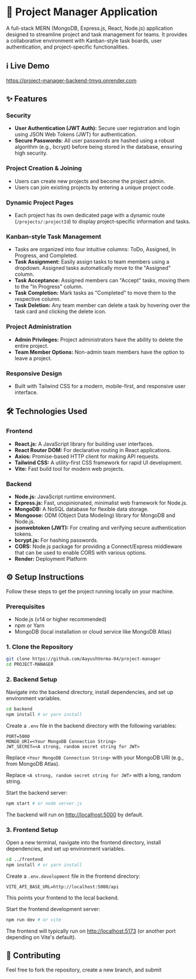 # 🚀 Project Manager Application

A full-stack MERN (MongoDB, Express.js, React, Node.js) application designed to streamline project and task management for teams. It provides a collaborative environment with Kanban-style task boards, user authentication, and project-specific functionalities.

## ℹ️ Live Demo
https://project-manager-backend-tmyq.onrender.com

## ✨ Features

### Security
- **User Authentication (JWT Auth):** Secure user registration and login using JSON Web Tokens (JWT) for authentication.
- **Secure Passwords:** All user passwords are hashed using a robust algorithm (e.g., bcrypt) before being stored in the database, ensuring high security.

### Project Creation & Joining
- Users can create new projects and become the project admin.
- Users can join existing projects by entering a unique project code.

### Dynamic Project Pages
- Each project has its own dedicated page with a dynamic route (`/projects/:projectId`) to display project-specific information and tasks.

### Kanban-style Task Management
- Tasks are organized into four intuitive columns: ToDo, Assigned, In Progress, and Completed.
- **Task Assignment:** Easily assign tasks to team members using a dropdown. Assigned tasks automatically move to the "Assigned" column.
- **Task Acceptance:** Assigned members can "Accept" tasks, moving them to the "In Progress" column.
- **Task Completion:** Mark tasks as "Completed" to move them to the respective column.
- **Task Deletion:** Any team member can delete a task by hovering over the task card and clicking the delete icon.

### Project Administration
- **Admin Privileges:** Project administrators have the ability to delete the entire project.
- **Team Member Options:** Non-admin team members have the option to leave a project.

### Responsive Design
- Built with Tailwind CSS for a modern, mobile-first, and responsive user interface.

## 🛠️ Technologies Used

### Frontend
- **React.js:** A JavaScript library for building user interfaces.
- **React Router DOM:** For declarative routing in React applications.
- **Axios:** Promise-based HTTP client for making API requests.
- **Tailwind CSS:** A utility-first CSS framework for rapid UI development.
- **Vite:** Fast build tool for modern web projects.

### Backend
- **Node.js:** JavaScript runtime environment.
- **Express.js:** Fast, unopinionated, minimalist web framework for Node.js.
- **MongoDB:** A NoSQL database for flexible data storage.
- **Mongoose:** ODM (Object Data Modeling) library for MongoDB and Node.js.
- **jsonwebtoken (JWT):** For creating and verifying secure authentication tokens.
- **bcrypt.js:** For hashing passwords.
- **CORS:** Node.js package for providing a Connect/Express middleware that can be used to enable CORS with various options.
- **Render:** Deployment Platform

## ⚙️ Setup Instructions

Follow these steps to get the project running locally on your machine.

### Prerequisites
- Node.js (v14 or higher recommended)
- npm or Yarn
- MongoDB (local installation or cloud service like MongoDB Atlas)

### 1. Clone the Repository
```sh
git clone https://github.com/AayushVerma-04/project-manager
cd PROJECT-MANAGER
```

### 2. Backend Setup
Navigate into the backend directory, install dependencies, and set up environment variables.

```sh
cd backend
npm install # or yarn install
```

Create a `.env` file in the backend directory with the following variables:

```
PORT=5000
MONGO_URI=<Your MongoDB Connection String>
JWT_SECRET=<A strong, random secret string for JWT>
```

Replace `<Your MongoDB Connection String>` with your MongoDB URI (e.g., from MongoDB Atlas).

Replace `<A strong, random secret string for JWT>` with a long, random string.

Start the backend server:

```sh
npm start # or node server.js
```

The backend will run on [http://localhost:5000](http://localhost:5000) by default.

### 3. Frontend Setup
Open a new terminal, navigate into the frontend directory, install dependencies, and set up environment variables.

```sh
cd ../frontend
npm install # or yarn install
```

Create a `.env.development` file in the frontend directory:

```
VITE_API_BASE_URL=http://localhost:5000/api
```

This points your frontend to the local backend.

Start the frontend development server:

```sh
npm run dev # or vite
```

The frontend will typically run on [http://localhost:5173](http://localhost:5173) (or another port depending on Vite's default).

## 🤝 Contributing

Feel free to fork the repository, create a new branch, and submit
